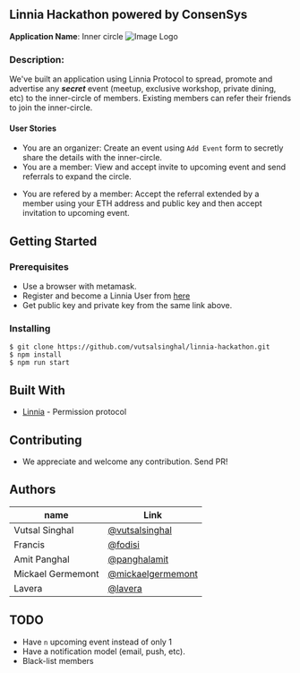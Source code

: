 ## Linnia Hackathon powered by ConsenSys

**Application Name**: Inner circle
![Image Logo](https://github.com/vutsalsinghal/linnia-hackathon/blob/master/static/Logo_SEM.jpg)

### Description: 
We've built an application using Linnia Protocol to spread, promote and advertise any _**secret**_ event (meetup, exclusive workshop, private dining, etc) to the inner-circle of members. Existing members can refer their friends to join the inner-circle.

#### User Stories
- You are an organizer: Create an event using `Add Event` form to secretly share the details with the inner-circle.
- You are a member: View and accept invite to upcoming event and send referrals to expand the circle.
* You are refered by a member: Accept the referral extended by a member using your ETH address and public key and then accept invitation to upcoming event.

## Getting Started

### Prerequisites

- Use a browser with metamask.
- Register and become a Linnia User from [here](https://consensys.github.io/linnia-faucet/?42)
- Get public key and private key from the same link above.

### Installing

```
$ git clone https://github.com/vutsalsinghal/linnia-hackathon.git
$ npm install
$ npm run start
```

## Built With

* [Linnia](https://github.com/ConsenSys/Linnia-Smart-Contracts) - Permission protocol

## Contributing

- We appreciate and welcome any contribution. Send PR!

## Authors

|   name  | Link
|----------|----------------|
| Vutsal Singhal | [@vutsalsinghal](https://github.com/vutsalsinghal) |
| Francis  | [@fodisi](https://github.com/fodisi) |
| Amit Panghal | [@panghalamit](https://github.com/panghalamit) |
| Mickael Germemont | [@mickaelgermemont](https://github.com/mickaelgermemont) |
| Lavera | [@lavera](https://github.com/laveradesign) |

## TODO
- Have `n` upcoming event instead of only 1
- Have a notification model (email, push, etc).
- Black-list members
